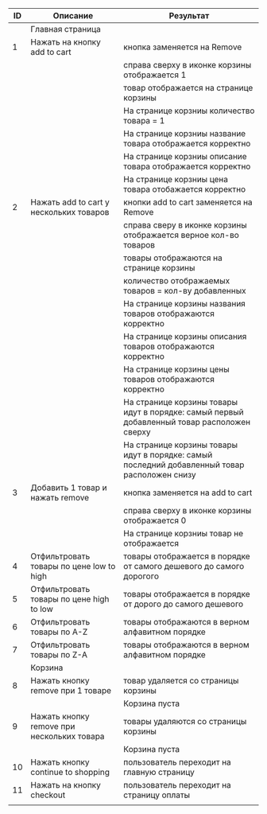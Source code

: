
| ID | Описание                                   | Результат                                                                                     |
|----|--------------------------------------------|-----------------------------------------------------------------------------------------------|
|    | Главная страница                           |                                                                                               |
| 1  | Нажать на кнопку add to cart               | кнопка заменяется на Remove                                                                   |                                                                                                               
|    |                                            | справа сверху в иконке корзины отображается 1                                                 |
|    |                                            | товар отображается на странице корзины                                                        |
|    |                                            | На странице корзниы количество товара = 1                                                     |
|    |                                            | На странице корзниы название товара отображается корректно                                    |
|    |                                            | На странице корзниы описание товара отображается корректно                                    |
|    |                                            | На странице корзниы цена товара отобажается корректно                                         |
| 2  | Нажать add to cart у нескольких товаров    | кнопки add to cart заменяется на Remove                                                       |
|    |                                            | справа сверу в иконке корзины отображается верное кол-во товаров                              |
|    |                                            | товары отображаются на странице корзины                                                       |
|    |                                            | количество отображаемых товаров = кол-ву добавленных                                          |
|    |                                            | На странице корзины названия товаров отображаются корректно                                   |
|    |                                            | На странице корзины описания товаров отображаются корректно                                   |
|    |                                            | На странице корзины цены товаров отображаются корректно                                       |
|    |                                            | На странице корзины товары идут в порядке: самый первый добавленный товар расположен сверху   |
|    |                                            | На странице корзины товары идут в порядке: самый последний добавленный товар расположен снизу |
| 3  | Добавить 1 товар и нажать remove           | кнопка заменяется на add to cart                                                              |
|    |                                            | справа сверху в иконке корзины отображается 0                                                 |
|    |                                            | На странице корзниы товар не отображается                                                     |
| 4  | Отфильтровать товары по цене low to high   | товары отображается в порядке от самого дешевого до самого дорогого                           |                                                                         
| 5  | Отфильтровать товары по цене high to low   | товары отображается в порядке от дорого  до самого дешевого                                   |                                                                                                                   
| 6  | Отфильтровать товары по A-Z                | товары отображаются в верном алфавитном порядке                                               |
| 7  | Отфильтровать товары по Z-A                | товары отображаются в верном алфавитном порядке                                               |
|    | Корзина                                    |                                                                                               |
| 8  | Нажать кнопку remove при 1 товаре          | товар удаляется со страницы корзины                                                           |
|    |                                            | Корзина пуста                                                                                 |
| 9  | Нажать кнопку remove при нескольких товара | товары удаляются со страницы корзины                                                          |
|    |                                            | Корзина пуста                                                                                 |
| 10 | Нажать кнопку continue to shopping         | пользователь переходит на главную страницу                                                    |
| 11 | Нажать на кнопку checkout                  | пользователь переходит на страницу оплаты                                                     |
|    |                                            |                                                                                               |
 